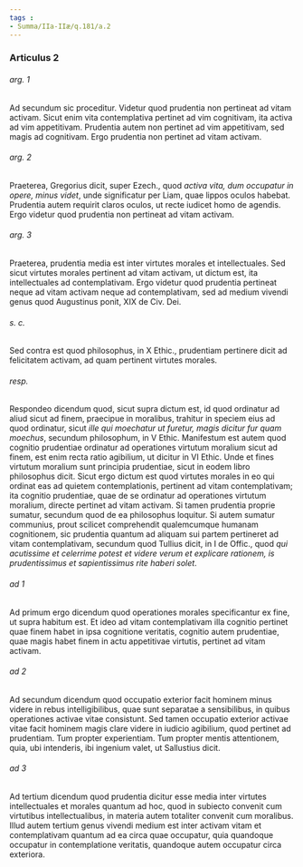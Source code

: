 ```yaml
---
tags : 
- Summa/IIa-IIæ/q.181/a.2
---
```


### Articulus 2

###### arg. 1
Ad secundum sic proceditur. Videtur quod prudentia non pertineat ad vitam activam. Sicut enim vita contemplativa pertinet ad vim cognitivam, ita activa ad vim appetitivam. Prudentia autem non pertinet ad vim appetitivam, sed magis ad cognitivam. Ergo prudentia non pertinet ad vitam activam.

###### arg. 2
Praeterea, Gregorius dicit, super Ezech., quod *activa vita, dum occupatur in opere, minus videt*, unde significatur per Liam, quae lippos oculos habebat. Prudentia autem requirit claros oculos, ut recte iudicet homo de agendis. Ergo videtur quod prudentia non pertineat ad vitam activam.

###### arg. 3
Praeterea, prudentia media est inter virtutes morales et intellectuales. Sed sicut virtutes morales pertinent ad vitam activam, ut dictum est, ita intellectuales ad contemplativam. Ergo videtur quod prudentia pertineat neque ad vitam activam neque ad contemplativam, sed ad medium vivendi genus quod Augustinus ponit, XIX de Civ. Dei.

###### s. c.
Sed contra est quod philosophus, in X Ethic., prudentiam pertinere dicit ad felicitatem activam, ad quam pertinent virtutes morales.

###### resp.
Respondeo dicendum quod, sicut supra dictum est, id quod ordinatur ad aliud sicut ad finem, praecipue in moralibus, trahitur in speciem eius ad quod ordinatur, sicut *ille qui moechatur ut furetur, magis dicitur fur quam moechus*, secundum philosophum, in V Ethic. Manifestum est autem quod cognitio prudentiae ordinatur ad operationes virtutum moralium sicut ad finem, est enim recta ratio agibilium, ut dicitur in VI Ethic. Unde et fines virtutum moralium sunt principia prudentiae, sicut in eodem libro philosophus dicit. Sicut ergo dictum est quod virtutes morales in eo qui ordinat eas ad quietem contemplationis, pertinent ad vitam contemplativam; ita cognitio prudentiae, quae de se ordinatur ad operationes virtutum moralium, directe pertinet ad vitam activam. Si tamen prudentia proprie sumatur, secundum quod de ea philosophus loquitur. Si autem sumatur communius, prout scilicet comprehendit qualemcumque humanam cognitionem, sic prudentia quantum ad aliquam sui partem pertineret ad vitam contemplativam, secundum quod Tullius dicit, in I de Offic., quod *qui acutissime et celerrime potest et videre verum et explicare rationem, is prudentissimus et sapientissimus rite haberi solet*.

###### ad 1
Ad primum ergo dicendum quod operationes morales specificantur ex fine, ut supra habitum est. Et ideo ad vitam contemplativam illa cognitio pertinet quae finem habet in ipsa cognitione veritatis, cognitio autem prudentiae, quae magis habet finem in actu appetitivae virtutis, pertinet ad vitam activam.

###### ad 2
Ad secundum dicendum quod occupatio exterior facit hominem minus videre in rebus intelligibilibus, quae sunt separatae a sensibilibus, in quibus operationes activae vitae consistunt. Sed tamen occupatio exterior activae vitae facit hominem magis clare videre in iudicio agibilium, quod pertinet ad prudentiam. Tum propter experientiam. Tum propter mentis attentionem, quia, ubi intenderis, ibi ingenium valet, ut Sallustius dicit.

###### ad 3
Ad tertium dicendum quod prudentia dicitur esse media inter virtutes intellectuales et morales quantum ad hoc, quod in subiecto convenit cum virtutibus intellectualibus, in materia autem totaliter convenit cum moralibus. Illud autem tertium genus vivendi medium est inter activam vitam et contemplativam quantum ad ea circa quae occupatur, quia quandoque occupatur in contemplatione veritatis, quandoque autem occupatur circa exteriora.

